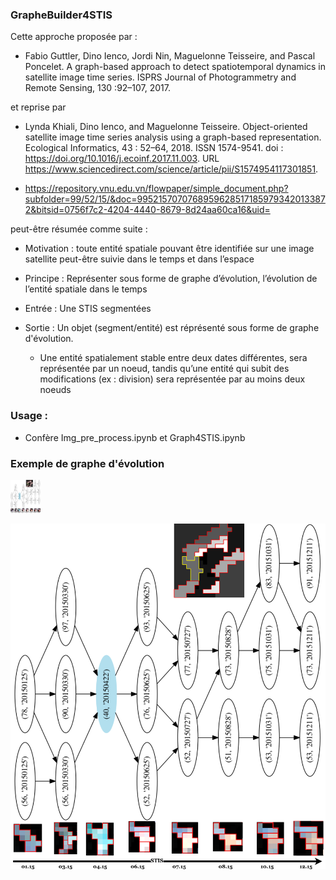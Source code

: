 ### GrapheBuilder4STIS

Cette approche proposée par : 

* Fabio Guttler, Dino Ienco, Jordi Nin, Maguelonne Teisseire, and Pascal Poncelet. A
graph-based approach to detect spatiotemporal dynamics in satellite image time series.
ISPRS Journal of Photogrammetry and Remote Sensing, 130 :92–107, 2017.

et reprise par 

 * Lynda Khiali, Dino Ienco, and Maguelonne Teisseire. Object-oriented satellite image
time series analysis using a graph-based representation. Ecological Informatics, 43 :
52–64, 2018. ISSN 1574-9541. doi : https://doi.org/10.1016/j.ecoinf.2017.11.003. URL
https://www.sciencedirect.com/science/article/pii/S1574954117301851.

 * https://repository.vnu.edu.vn/flowpaper/simple_document.php?subfolder=99/52/15/&doc=99521570707689596285171859793420133872&bitsid=0756f7c2-4204-4440-8679-8d24aa60ca16&uid= 

peut-être résumée comme suite :

 * Motivation : toute entité spatiale pouvant être identifiée sur une
image satellite peut-être suivie dans le temps et dans l’espace

 * Principe : Représenter sous forme de graphe d’évolution, l’évolution
de l’entité spatiale dans le temps

 * Entrée : Une STIS segmentées
  
 * Sortie : Un objet (segment/entité) est réprésenté sous forme de graphe d'évolution.
 
   * Une entité spatialement stable entre deux dates différentes, sera représentée par un noeud, tandis qu’une entité qui subit des
modifications (ex : division) sera représentée par au moins deux noeuds

### Usage : 

* Confère Img_pre_process.ipynb et Graph4STIS.ipynb

### Exemple de graphe d'évolution
<img src="./graph15_.png" width="48">

![alt tag](./graph15_.png)
